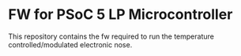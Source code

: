 # FW for PSoC 5 LP Microcontroller
This repository contains the fw required to run the temperature controlled/modulated electronic nose.